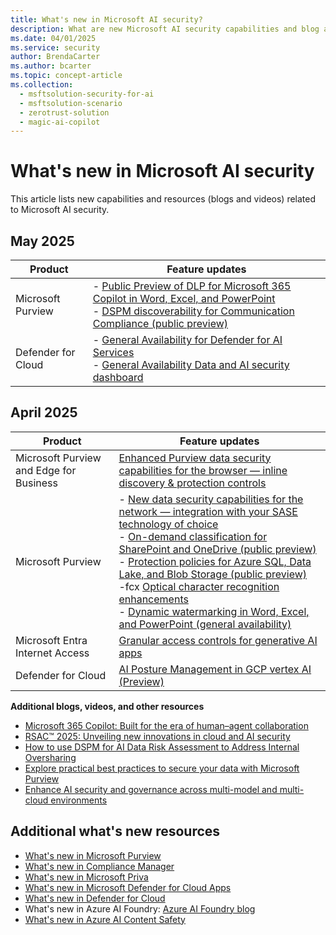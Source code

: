 ```yaml
---
title: What's new in Microsoft AI security?
description: What are new Microsoft AI security capabilities and blog articles? 
ms.date: 04/01/2025
ms.service: security
author: BrendaCarter
ms.author: bcarter
ms.topic: concept-article
ms.collection: 
  - msftsolution-security-for-ai
  - msftsolution-scenario
  - zerotrust-solution
  - magic-ai-copilot
---
```


# What's new in Microsoft AI security

This article lists new capabilities and resources (blogs and videos) related to Microsoft AI security. 

## May 2025

|Product | Feature updates |  
| ----  | ----------------------------- | 
|Microsoft Purview | - [Public Preview of DLP for Microsoft 365 Copilot in Word, Excel, and PowerPoint](https://techcommunity.microsoft.com/blog/microsoft-security-blog/announcing-public-preview-of-dlp-for-m365-copilot-in-word-excel-and-powerpoint/4409809) <br> - [DSPM discoverability for Communication Compliance (public preview)](https://techcommunity.microsoft.com/blog/microsoft-security-blog/enhance-ai-security-and-governance-across-multi-model-and-multi-cloud-environmen/4395593)
| Defender for Cloud | - [General Availability for Defender for AI Services](/azure/defender-for-cloud/release-notes#general-availability-for-defender-for-ai-services) <br> - [General Availability Data and AI security dashboard](/azure/defender-for-cloud/release-notes#general-availability-data-and-ai-security-dashboard)|
 


## April 2025

|Product | Feature updates |  
| ----  | ----------------------------- | 
|Microsoft Purview and Edge for Business  |[Enhanced Purview data security capabilities for the browser — inline discovery & protection controls](https://techcommunity.microsoft.com/blog/microsoft-security-blog/building-layered-protection-new-microsoft-purview-data-security-controls-for-the/4395071)  |
|Microsoft Purview  |- [New data security capabilities for the network — integration with your SASE technology of choice](https://techcommunity.microsoft.com/blog/microsoft-security-blog/building-layered-protection-new-microsoft-purview-data-security-controls-for-the/4395071) <br> - [On-demand classification for SharePoint and OneDrive (public preview)](https://techcommunity.microsoft.com/blog/microsoft-security-blog/protecting-sensitive-information-in-the-era-of-ai-with-microsoft-purview-informa/4395541) <br> - [Protection policies for Azure SQL, Data Lake, and Blob Storage (public preview)](https://techcommunity.microsoft.com/blog/azurestorageblog/microsoft-purview-protection-policies-for-azure-data-lake--blob-storage-availabl/4382887)  <br> -fcx [Optical character recognition enhancements](https://techcommunity.microsoft.com/blog/microsoft-security-blog/protecting-sensitive-information-in-the-era-of-ai-with-microsoft-purview-informa/4395541) <br> - [Dynamic watermarking in Word, Excel, and PowerPoint (general availability)](https://techcommunity.microsoft.com/blog/microsoft-security-blog/general-availability-dynamic-watermarking-for-sensitivity-labels-in-word-excel-a/4382614) | 
|Microsoft Entra Internet Access  |[Granular access controls for generative AI apps](https://techcommunity.microsoft.com/blog/microsoft-entra-blog/new-innovations-in-microsoft-entra-to-strengthen-ai-security-and-identity-protec/3827393) |
| Defender for Cloud | [AI Posture Management in GCP vertex AI (Preview)](/azure/defender-for-cloud/release-notes#ai-posture-management-in-gcp-vertex-ai-preview)|


**Additional blogs, videos, and other resources**
- [Microsoft 365 Copilot: Built for the era of human–agent collaboration](https://www.microsoft.com/en-us/microsoft-365/blog/2025/04/23/microsoft-365-copilot-built-for-the-era-of-human-agent-collaboration/)
- [RSAC™ 2025: Unveiling new innovations in cloud and AI security](https://techcommunity.microsoft.com/blog/microsoftdefendercloudblog/rsac%E2%84%A2-2025-unveiling-new-innovations-in-cloud-and-ai-security/4408140)
- [How to use DSPM for AI Data Risk Assessment to Address Internal Oversharing](https://techcommunity.microsoft.com/blog/microsoft-security-blog/how-to-use-dspm-for-ai-data-risk-assessment-to-address-internal-oversharing/4399785)
- [Explore practical best practices to secure your data with Microsoft Purview](https://www.microsoft.com/en-us/security/blog/2025/04/25/explore-practical-best-practices-to-secure-your-data-with-microsoft-purview/) 
- [Enhance AI security and governance across multi-model and multi-cloud environments](https://techcommunity.microsoft.com/blog/microsoft-security-blog/enhance-ai-security-and-governance-across-multi-model-and-multi-cloud-environmen/4395593)


## Additional what's new resources

- [What's new in Microsoft Purview](/purview/whats-new)
- [What's new in Compliance Manager](/purview/compliance-manager-whats-new)
- [What's new in Microsoft Priva](/privacy/priva/priva-whats-new)
- [What's new in Microsoft Defender for Cloud Apps](/defender-cloud-apps/release-notes)
- [What's new in Defender for Cloud](/azure/defender-for-cloud/release-notes)
- What's new in Azure AI Foundry: [Azure AI Foundry blog](https://devblogs.microsoft.com/foundry/)
- [What's new in Azure AI Content Safety](/azure/ai-services/content-safety/whats-new)